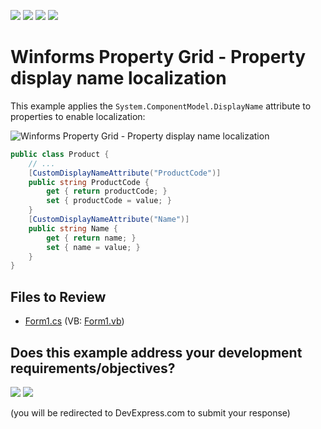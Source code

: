 <!-- default badges list -->
![](https://img.shields.io/endpoint?url=https://codecentral.devexpress.com/api/v1/VersionRange/128638859/13.1.4%2B)
[![](https://img.shields.io/badge/Open_in_DevExpress_Support_Center-FF7200?style=flat-square&logo=DevExpress&logoColor=white)](https://supportcenter.devexpress.com/ticket/details/E2407)
[![](https://img.shields.io/badge/📖_How_to_use_DevExpress_Examples-e9f6fc?style=flat-square)](https://docs.devexpress.com/GeneralInformation/403183)
[![](https://img.shields.io/badge/💬_Leave_Feedback-feecdd?style=flat-square)](#does-this-example-address-your-development-requirementsobjectives)
<!-- default badges end -->

# Winforms Property Grid - Property display name localization

This example applies the `System.ComponentModel.DisplayName` attribute to properties to enable localization:

![Winforms Property Grid - Property display name localization](https://raw.githubusercontent.com/DevExpress-Examples/how-to-localize-the-properties-display-names-for-the-propertygridcontrol-e2407/13.1.4%2B/media/winforms-propertygrid-localization.png)

```csharp
public class Product {
    // ...
    [CustomDisplayNameAttribute("ProductCode")]
    public string ProductCode {
        get { return productCode; }
        set { productCode = value; }
    }
    [CustomDisplayNameAttribute("Name")]
    public string Name {
        get { return name; }
        set { name = value; }
    }
}
```


## Files to Review

* [Form1.cs](./CS/WindowsApplication3/Form1.cs) (VB: [Form1.vb](./VB/WindowsApplication3/Form1.vb))
<!-- feedback -->
## Does this example address your development requirements/objectives?

[<img src="https://www.devexpress.com/support/examples/i/yes-button.svg"/>](https://www.devexpress.com/support/examples/survey.xml?utm_source=github&utm_campaign=winforms-propertygrid-localize-property-display-names&~~~was_helpful=yes) [<img src="https://www.devexpress.com/support/examples/i/no-button.svg"/>](https://www.devexpress.com/support/examples/survey.xml?utm_source=github&utm_campaign=winforms-propertygrid-localize-property-display-names&~~~was_helpful=no)

(you will be redirected to DevExpress.com to submit your response)
<!-- feedback end -->
